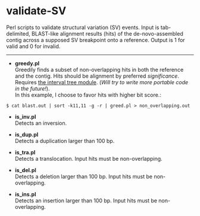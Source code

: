 # validate-SV

Perl scripts to validate structural variation (SV) events. Input is tab-delimited, BLAST-like alignment results (hits) of the de-novo-assembled contig across a supposed SV breakpoint onto a reference. Output is 1 for valid and 0 for invalid.
***
- __greedy.pl__ <br>
Greedily finds a subset of non-overlapping hits in both the reference and the contig. Hits should be alignment by preferred _significance_. Requires [the interval tree module](http://search.cpan.org/~benbooth/Set-IntervalTree-0.01/lib/Set/IntervalTree.pm). (*Will try to write more portable code in the future!*). <br>
In this example, I choose to favor hits with higher bit score.:
```
$ cat blast.out | sort -k11,11 -g -r | greed.pl > non_overlapping.out
```

- __is_inv.pl__ <br>
Detects an inversion.

- __is_dup.pl__ <br>
Detects a duplication larger than 100 bp.

- __is_tra.pl__ <br>
Detects a translocation. Input hits must be non-overlapping.

- __is_del.pl__ <br>
Detects a deletion larger than 100 bp. Input hits must be non-overlapping.

- __is_ins.pl__ <br>
Detects an insertion larger than 100 bp. Input hits must be non-overlapping.


